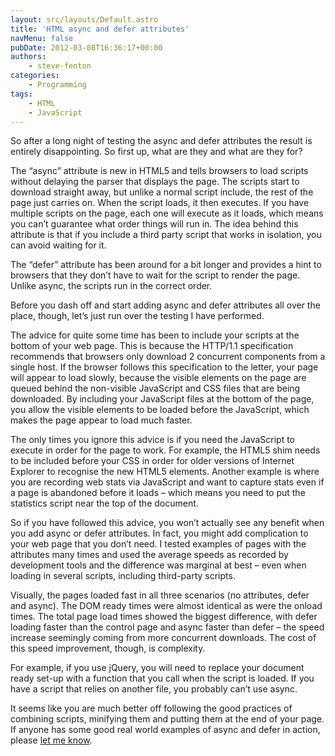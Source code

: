 ```yaml
---
layout: src/layouts/Default.astro
title: 'HTML async and defer attributes'
navMenu: false
pubDate: 2012-03-08T16:36:17+00:00
authors:
    - steve-fenton
categories:
    - Programming
tags:
    - HTML
    - JavaScript
---
```


So after a long night of testing the async and defer attributes the result is entirely disappointing. So first up, what are they and what are they for?

The “async” attribute is new in HTML5 and tells browsers to load scripts without delaying the parser that displays the page. The scripts start to download straight away, but unlike a normal script include, the rest of the page just carries on. When the script loads, it then executes. If you have multiple scripts on the page, each one will execute as it loads, which means you can’t guarantee what order things will run in. The idea behind this attribute is that if you include a third party script that works in isolation, you can avoid waiting for it.

The “defer” attribute has been around for a bit longer and provides a hint to browsers that they don’t have to wait for the script to render the page. Unlike async, the scripts run in the correct order.

Before you dash off and start adding async and defer attributes all over the place, though, let’s just run over the testing I have performed.

The advice for quite some time has been to include your scripts at the bottom of your web page. This is because the HTTP/1.1 specification recommends that browsers only download 2 concurrent components from a single host. If the browser follows this specification to the letter, your page will appear to load slowly, because the visible elements on the page are queued behind the non-visible JavaScript and CSS files that are being downloaded. By including your JavaScript files at the bottom of the page, you allow the visible elements to be loaded before the JavaScript, which makes the page appear to load much faster.

The only times you ignore this advice is if you need the JavaScript to execute in order for the page to work. For example, the HTML5 shim needs to be included before your CSS in order for older versions of Internet Explorer to recognise the new HTML5 elements. Another example is where you are recording web stats via JavaScript and want to capture stats even if a page is abandoned before it loads – which means you need to put the statistics script near the top of the document.

So if you have followed this advice, you won’t actually see any benefit when you add async or defer attributes. In fact, you might add complication to your web page that you don’t need. I tested examples of pages with the attributes many times and used the average speeds as recorded by development tools and the difference was marginal at best – even when loading in several scripts, including third-party scripts.

Visually, the pages loaded fast in all three scenarios (no attributes, defer and async). The DOM ready times were almost identical as were the onload times. The total page load times showed the biggest difference, with defer loading faster than the control page and async faster than defer – the speed increase seemingly coming from more concurrent downloads. The cost of this speed improvement, though, is complexity.

For example, if you use jQuery, you will need to replace your document ready set-up with a function that you call when the script is loaded. If you have a script that relies on another file, you probably can’t use async.

It seems like you are much better off following the good practices of combining scripts, minifying them and putting them at the end of your page. If anyone has some good real world examples of async and defer in action, please [let me know](/contact/).